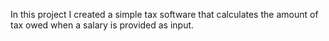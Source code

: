 In this project I created a simple tax software that calculates the amount of tax owed when a salary is provided as input.
